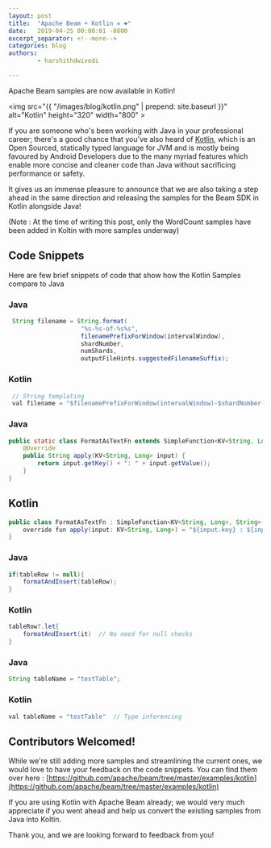 ```yaml
---
layout: post
title:  "Apache Beam + Kotlin = ❤️"
date:   2019-04-25 00:00:01 -0800
excerpt_separator: <!--more-->
categories: blog
authors:
        - harshithdwivedi

---
```

<!--
Licensed under the Apache License, Version 2.0 (the "License");
you may not use this file except in compliance with the License.
You may obtain a copy of the License at

http://www.apache.org/licenses/LICENSE-2.0

Unless required by applicable law or agreed to in writing, software
distributed under the License is distributed on an "AS IS" BASIS,
WITHOUT WARRANTIES OR CONDITIONS OF ANY KIND, either express or implied.
See the License for the specific language governing permissions and
limitations under the License.
-->


Apache Beam samples are now available in Kotlin!

<!--more-->

<img src="{{ "/images/blog/kotlin.png" | prepend: site.baseurl }}" alt="Kotlin" height="320" width="800" >

If you are someone who's been working with Java in your professional career; there's a good chance that you've also heard of [Kotlin](https://kotlinlang.org/), which is an Open Sourced, statically typed language for JVM and is mostly being favoured by Android Developers due to the many myriad features which enable more concise and cleaner code than Java without sacrificing performance or safety.

It gives us an immense pleasure to announce that we are also taking a step ahead in the same direction and releasing the samples for the Beam SDK in Kotlin alongside Java!
 
 (Note : At the time of writing this post, only the WordCount samples have been added in Koltin with more samples underway)


## Code Snippets
Here are few brief snippets of code that show how the Kotlin Samples compare to Java 

### Java

```java
 String filename = String.format(
                    "%s-%s-of-%s%s",
                    filenamePrefixForWindow(intervalWindow),
                    shardNumber,
                    numShards,
                    outputFileHints.suggestedFilenameSuffix);
```

### Kotlin

```java
 // String templating
 val filename = "$filenamePrefixForWindow(intervalWindow)-$shardNumber-of-$numShards${outputFileHints.suggestedFilenameSuffix)"  
```

### Java 

```java
public static class FormatAsTextFn extends SimpleFunction<KV<String, Long>, String> {
    @Override
    public String apply(KV<String, Long> input) {
        return input.getKey() + ": " + input.getValue();
    }
}
```

## Kotlin

```java
public class FormatAsTextFn : SimpleFunction<KV<String, Long>, String>() {
    override fun apply(input: KV<String, Long>) = "${input.key} : ${input.value}"  //Single line functions
}
```

### Java

```java
if(tableRow != null){
    formatAndInsert(tableRow);
}
```

### Kotlin

```java
tableRow?.let{
    formatAndInsert(it)  // No need for null checks
}
```

### Java

```java
String tableName = "testTable";
```

### Kotlin

```java
val tableName = "testTable"  // Type inferencing
```

## Contributors Welcomed!

While we're still adding more samples and streamlining the current ones, we would love to have your feedback on the code snippets.
You can find them over here : [https://github.com/apache/beam/tree/master/examples/kotlin](https://github.com/apache/beam/tree/master/examples/kotlin)

If you are using Kotlin with Apache Beam already; we would very much appreciate if you went ahead and help us convert the existing samples from Java into Koltin.

Thank you, and we are looking forward to feedback from you!
